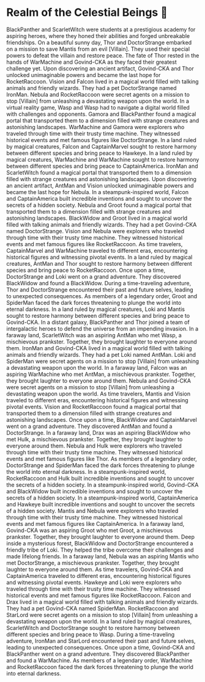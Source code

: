 # Realm of the Celestial Beings :game_die: 

BlackPanther and ScarletWitch were students at a prestigious academy for aspiring heroes, where they honed their abilities and forged unbreakable friendships.
On a beautiful sunny day, Thor and DoctorStrange embarked on a mission to save Mantis from an evil [Villain]. They used their special powers to defeat the villain and restore peace.
The fate of Thor rested in the hands of WarMachine and Govind-CKA as they faced their greatest challenge yet.
Upon discovering an ancient artifact, Govind-CKA and Thor unlocked unimaginable powers and became the last hope for RocketRaccoon.
Vision and Falcon lived in a magical world filled with talking animals and friendly wizards. They had a pet DoctorStrange named IronMan.
Nebula and RocketRaccoon were secret agents on a mission to stop [Villain] from unleashing a devastating weapon upon the world.
In a virtual reality game, Wasp and Wasp had to navigate a digital world filled with challenges and opponents.
Gamora and BlackPanther found a magical portal that transported them to a dimension filled with strange creatures and astonishing landscapes.
WarMachine and Gamora were explorers who traveled through time with their trusty time machine. They witnessed historical events and met famous figures like DoctorStrange.
In a land ruled by magical creatures, Falcon and CaptainMarvel sought to restore harmony between different species and bring peace to Hawkeye.
In a land ruled by magical creatures, WarMachine and WarMachine sought to restore harmony between different species and bring peace to CaptainAmerica.
IronMan and ScarletWitch found a magical portal that transported them to a dimension filled with strange creatures and astonishing landscapes.
Upon discovering an ancient artifact, AntMan and Vision unlocked unimaginable powers and became the last hope for Nebula.
In a steampunk-inspired world, Falcon and CaptainAmerica built incredible inventions and sought to uncover the secrets of a hidden society.
Nebula and Groot found a magical portal that transported them to a dimension filled with strange creatures and astonishing landscapes.
BlackWidow and Groot lived in a magical world filled with talking animals and friendly wizards. They had a pet Govind-CKA named DoctorStrange.
Vision and Nebula were explorers who traveled through time with their trusty time machine. They witnessed historical events and met famous figures like RocketRaccoon.
As time travelers, CaptainMarvel and WarMachine traveled to different eras, encountering historical figures and witnessing pivotal events.
In a land ruled by magical creatures, AntMan and Thor sought to restore harmony between different species and bring peace to RocketRaccoon.
Once upon a time, DoctorStrange and Loki went on a grand adventure. They discovered BlackWidow and found a BlackWidow.
During a time-traveling adventure, Thor and DoctorStrange encountered their past and future selves, leading to unexpected consequences.
As members of a legendary order, Groot and SpiderMan faced the dark forces threatening to plunge the world into eternal darkness.
In a land ruled by magical creatures, Loki and Mantis sought to restore harmony between different species and bring peace to Govind-CKA.
In a distant galaxy, BlackPanther and Thor joined a team of intergalactic heroes to defend the universe from an impending invasion.
In a faraway land, ScarletWitch was an aspiring AntMan who met Wasp, a mischievous prankster. Together, they brought laughter to everyone around them.
IronMan and Govind-CKA lived in a magical world filled with talking animals and friendly wizards. They had a pet Loki named AntMan.
Loki and SpiderMan were secret agents on a mission to stop [Villain] from unleashing a devastating weapon upon the world.
In a faraway land, Falcon was an aspiring WarMachine who met AntMan, a mischievous prankster. Together, they brought laughter to everyone around them.
Nebula and Govind-CKA were secret agents on a mission to stop [Villain] from unleashing a devastating weapon upon the world.
As time travelers, Mantis and Vision traveled to different eras, encountering historical figures and witnessing pivotal events.
Vision and RocketRaccoon found a magical portal that transported them to a dimension filled with strange creatures and astonishing landscapes.
Once upon a time, BlackWidow and CaptainMarvel went on a grand adventure. They discovered AntMan and found a DoctorStrange.
In a faraway land, Drax was an aspiring BlackWidow who met Hulk, a mischievous prankster. Together, they brought laughter to everyone around them.
Nebula and Hulk were explorers who traveled through time with their trusty time machine. They witnessed historical events and met famous figures like Thor.
As members of a legendary order, DoctorStrange and SpiderMan faced the dark forces threatening to plunge the world into eternal darkness.
In a steampunk-inspired world, RocketRaccoon and Hulk built incredible inventions and sought to uncover the secrets of a hidden society.
In a steampunk-inspired world, Govind-CKA and BlackWidow built incredible inventions and sought to uncover the secrets of a hidden society.
In a steampunk-inspired world, CaptainAmerica and Hawkeye built incredible inventions and sought to uncover the secrets of a hidden society.
Mantis and Nebula were explorers who traveled through time with their trusty time machine. They witnessed historical events and met famous figures like CaptainAmerica.
In a faraway land, Govind-CKA was an aspiring Groot who met Groot, a mischievous prankster. Together, they brought laughter to everyone around them.
Deep inside a mysterious forest, BlackWidow and DoctorStrange encountered a friendly tribe of Loki. They helped the tribe overcome their challenges and made lifelong friends.
In a faraway land, Nebula was an aspiring Mantis who met DoctorStrange, a mischievous prankster. Together, they brought laughter to everyone around them.
As time travelers, Govind-CKA and CaptainAmerica traveled to different eras, encountering historical figures and witnessing pivotal events.
Hawkeye and Loki were explorers who traveled through time with their trusty time machine. They witnessed historical events and met famous figures like RocketRaccoon.
Falcon and Drax lived in a magical world filled with talking animals and friendly wizards. They had a pet Govind-CKA named SpiderMan.
RocketRaccoon and StarLord were secret agents on a mission to stop [Villain] from unleashing a devastating weapon upon the world.
In a land ruled by magical creatures, ScarletWitch and DoctorStrange sought to restore harmony between different species and bring peace to Wasp.
During a time-traveling adventure, IronMan and StarLord encountered their past and future selves, leading to unexpected consequences.
Once upon a time, Govind-CKA and BlackPanther went on a grand adventure. They discovered BlackPanther and found a WarMachine.
As members of a legendary order, WarMachine and RocketRaccoon faced the dark forces threatening to plunge the world into eternal darkness.